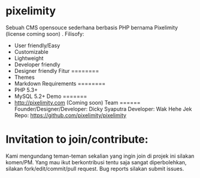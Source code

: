 pixelimity
==========

Sebuah CMS opensouce sederhana berbasis PHP bernama Pixelimity (license coming soon) .
Filisofy:
- User friendly/Easy
- Customizable
- Lightweight
- Developer friendly
- Designer friendly
Fitur
========
- Themes
- Markdown
Requirements
========
- PHP 5.3+ 
- MySQL 5.2+
Demo
=======
- http://pixelimity.com (Coming soon)
Team
======
Founder/Designer/Developer: Dicky Syaputra 
Developer: Wak Hehe Jek
Repo: https://github.com/pixelimity/pixelimity

Invitation to join/contribute:
=======
Kami mengundang teman-teman sekalian yang ingin join di projek ini silakan komen/PM.
Yang mau ikut berkontribusi tentu saja sangat diperbolehkan, silakan fork/edit/commit/pull request.
Bug reports silakan submit issues.

